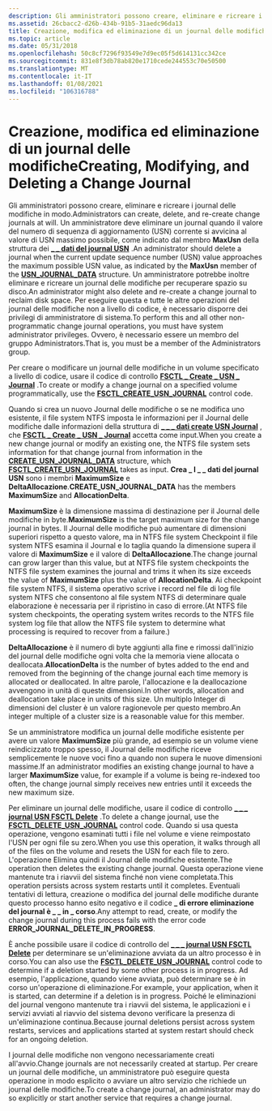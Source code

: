 ```yaml
---
description: Gli amministratori possono creare, eliminare e ricreare i journal delle modifiche.
ms.assetid: 26cbacc2-d26b-434b-91b5-31aedc96da13
title: Creazione, modifica ed eliminazione di un journal delle modifiche
ms.topic: article
ms.date: 05/31/2018
ms.openlocfilehash: 50c8cf7296f93549e7d9ec05f5d614131cc342ce
ms.sourcegitcommit: 831e8f3db78ab820e1710cede244553c70e50500
ms.translationtype: MT
ms.contentlocale: it-IT
ms.lasthandoff: 01/08/2021
ms.locfileid: "106316788"
---
```

# <a name="creating-modifying-and-deleting-a-change-journal"></a><span data-ttu-id="0fd5d-103">Creazione, modifica ed eliminazione di un journal delle modifiche</span><span class="sxs-lookup"><span data-stu-id="0fd5d-103">Creating, Modifying, and Deleting a Change Journal</span></span>

<span data-ttu-id="0fd5d-104">Gli amministratori possono creare, eliminare e ricreare i journal delle modifiche in modo.</span><span class="sxs-lookup"><span data-stu-id="0fd5d-104">Administrators can create, delete, and re-create change journals at will.</span></span> <span data-ttu-id="0fd5d-105">Un amministratore deve eliminare un journal quando il valore del numero di sequenza di aggiornamento (USN) corrente si avvicina al valore di USN massimo possibile, come indicato dal membro **MaxUsn** della struttura dei [**\_ \_ dati del journal USN**](/windows/desktop/api/WinIoCtl/ns-winioctl-usn_journal_data_v0) .</span><span class="sxs-lookup"><span data-stu-id="0fd5d-105">An administrator should delete a journal when the current update sequence number (USN) value approaches the maximum possible USN value, as indicated by the **MaxUsn** member of the [**USN\_JOURNAL\_DATA**](/windows/desktop/api/WinIoCtl/ns-winioctl-usn_journal_data_v0) structure.</span></span> <span data-ttu-id="0fd5d-106">Un amministratore potrebbe inoltre eliminare e ricreare un journal delle modifiche per recuperare spazio su disco.</span><span class="sxs-lookup"><span data-stu-id="0fd5d-106">An administrator might also delete and re-create a change journal to reclaim disk space.</span></span> <span data-ttu-id="0fd5d-107">Per eseguire questa e tutte le altre operazioni del journal delle modifiche non a livello di codice, è necessario disporre dei privilegi di amministratore di sistema.</span><span class="sxs-lookup"><span data-stu-id="0fd5d-107">To perform this and all other non-programmatic change journal operations, you must have system administrator privileges.</span></span> <span data-ttu-id="0fd5d-108">Ovvero, è necessario essere un membro del gruppo Administrators.</span><span class="sxs-lookup"><span data-stu-id="0fd5d-108">That is, you must be a member of the Administrators group.</span></span>

<span data-ttu-id="0fd5d-109">Per creare o modificare un journal delle modifiche in un volume specificato a livello di codice, usare il codice di controllo [**FSCTL \_ Create \_ USN \_ Journal**](/windows/win32/api/winioctl/ni-winioctl-fsctl_create_usn_journal) .</span><span class="sxs-lookup"><span data-stu-id="0fd5d-109">To create or modify a change journal on a specified volume programmatically, use the [**FSCTL\_CREATE\_USN\_JOURNAL**](/windows/win32/api/winioctl/ni-winioctl-fsctl_create_usn_journal) control code.</span></span>

<span data-ttu-id="0fd5d-110">Quando si crea un nuovo Journal delle modifiche o se ne modifica uno esistente, il file system NTFS imposta le informazioni per il Journal delle modifiche dalle informazioni della struttura di [**\_ \_ \_ dati create USN Journal**](/windows/desktop/api/WinIoCtl/ns-winioctl-create_usn_journal_data) , che [**FSCTL \_ Create \_ USN \_ Journal**](/windows/win32/api/winioctl/ni-winioctl-fsctl_create_usn_journal) accetta come input.</span><span class="sxs-lookup"><span data-stu-id="0fd5d-110">When you create a new change journal or modify an existing one, the NTFS file system sets information for that change journal from information in the [**CREATE\_USN\_JOURNAL\_DATA**](/windows/desktop/api/WinIoCtl/ns-winioctl-create_usn_journal_data) structure, which [**FSCTL\_CREATE\_USN\_JOURNAL**](/windows/win32/api/winioctl/ni-winioctl-fsctl_create_usn_journal) takes as input.</span></span> <span data-ttu-id="0fd5d-111">**Crea \_ I \_ \_ dati del journal USN** sono i membri **MaximumSize** e **DeltaAllocazione**.</span><span class="sxs-lookup"><span data-stu-id="0fd5d-111">**CREATE\_USN\_JOURNAL\_DATA** has the members **MaximumSize** and **AllocationDelta**.</span></span>

<span data-ttu-id="0fd5d-112">**MaximumSize** è la dimensione massima di destinazione per il Journal delle modifiche in byte.</span><span class="sxs-lookup"><span data-stu-id="0fd5d-112">**MaximumSize** is the target maximum size for the change journal in bytes.</span></span> <span data-ttu-id="0fd5d-113">Il Journal delle modifiche può aumentare di dimensioni superiori rispetto a questo valore, ma in NTFS file system Checkpoint il file system NTFS esamina il Journal e lo taglia quando la dimensione supera il valore di **MaximumSize** e il valore di **DeltaAllocazione**.</span><span class="sxs-lookup"><span data-stu-id="0fd5d-113">The change journal can grow larger than this value, but at NTFS file system checkpoints the NTFS file system examines the journal and trims it when its size exceeds the value of **MaximumSize** plus the value of **AllocationDelta**.</span></span> <span data-ttu-id="0fd5d-114">Ai checkpoint file system NTFS, il sistema operativo scrive i record nel file di log file system NTFS che consentono al file system NTFS di determinare quale elaborazione è necessaria per il ripristino in caso di errore.</span><span class="sxs-lookup"><span data-stu-id="0fd5d-114">(At NTFS file system checkpoints, the operating system writes records to the NTFS file system log file that allow the NTFS file system to determine what processing is required to recover from a failure.)</span></span>

<span data-ttu-id="0fd5d-115">**DeltaAllocazione** è il numero di byte aggiunti alla fine e rimossi dall'inizio del journal delle modifiche ogni volta che la memoria viene allocata o deallocata.</span><span class="sxs-lookup"><span data-stu-id="0fd5d-115">**AllocationDelta** is the number of bytes added to the end and removed from the beginning of the change journal each time memory is allocated or deallocated.</span></span> <span data-ttu-id="0fd5d-116">In altre parole, l'allocazione e la deallocazione avvengono in unità di queste dimensioni.</span><span class="sxs-lookup"><span data-stu-id="0fd5d-116">In other words, allocation and deallocation take place in units of this size.</span></span> <span data-ttu-id="0fd5d-117">Un multiplo Integer di dimensioni del cluster è un valore ragionevole per questo membro.</span><span class="sxs-lookup"><span data-stu-id="0fd5d-117">An integer multiple of a cluster size is a reasonable value for this member.</span></span>

<span data-ttu-id="0fd5d-118">Se un amministratore modifica un journal delle modifiche esistente per avere un valore **MaximumSize** più grande, ad esempio se un volume viene reindicizzato troppo spesso, il Journal delle modifiche riceve semplicemente le nuove voci fino a quando non supera le nuove dimensioni massime.</span><span class="sxs-lookup"><span data-stu-id="0fd5d-118">If an administrator modifies an existing change journal to have a larger **MaximumSize** value, for example if a volume is being re-indexed too often, the change journal simply receives new entries until it exceeds the new maximum size.</span></span>

<span data-ttu-id="0fd5d-119">Per eliminare un journal delle modifiche, usare il codice di controllo [**\_ \_ \_ journal USN FSCTL Delete**](/windows/win32/api/winioctl/ni-winioctl-fsctl_delete_usn_journal) .</span><span class="sxs-lookup"><span data-stu-id="0fd5d-119">To delete a change journal, use the [**FSCTL\_DELETE\_USN\_JOURNAL**](/windows/win32/api/winioctl/ni-winioctl-fsctl_delete_usn_journal) control code.</span></span> <span data-ttu-id="0fd5d-120">Quando si usa questa operazione, vengono esaminati tutti i file nel volume e viene reimpostato l'USN per ogni file su zero.</span><span class="sxs-lookup"><span data-stu-id="0fd5d-120">When you use this operation, it walks through all of the files on the volume and resets the USN for each file to zero.</span></span> <span data-ttu-id="0fd5d-121">L'operazione Elimina quindi il Journal delle modifiche esistente.</span><span class="sxs-lookup"><span data-stu-id="0fd5d-121">The operation then deletes the existing change journal.</span></span> <span data-ttu-id="0fd5d-122">Questa operazione viene mantenute tra i riavvii del sistema finché non viene completata.</span><span class="sxs-lookup"><span data-stu-id="0fd5d-122">This operation persists across system restarts until it completes.</span></span> <span data-ttu-id="0fd5d-123">Eventuali tentativi di lettura, creazione o modifica del journal delle modifiche durante questo processo hanno esito negativo e il codice **\_ di errore eliminazione del journal è \_ \_ in \_ corso**.</span><span class="sxs-lookup"><span data-stu-id="0fd5d-123">Any attempt to read, create, or modify the change journal during this process fails with the error code **ERROR\_JOURNAL\_DELETE\_IN\_PROGRESS**.</span></span>

<span data-ttu-id="0fd5d-124">È anche possibile usare il codice di controllo del [**\_ \_ \_ journal USN FSCTL Delete**](/windows/win32/api/winioctl/ni-winioctl-fsctl_delete_usn_journal) per determinare se un'eliminazione avviata da un altro processo è in corso.</span><span class="sxs-lookup"><span data-stu-id="0fd5d-124">You can also use the [**FSCTL\_DELETE\_USN\_JOURNAL**](/windows/win32/api/winioctl/ni-winioctl-fsctl_delete_usn_journal) control code to determine if a deletion started by some other process is in progress.</span></span> <span data-ttu-id="0fd5d-125">Ad esempio, l'applicazione, quando viene avviata, può determinare se è in corso un'operazione di eliminazione.</span><span class="sxs-lookup"><span data-stu-id="0fd5d-125">For example, your application, when it is started, can determine if a deletion is in progress.</span></span> <span data-ttu-id="0fd5d-126">Poiché le eliminazioni del journal vengono mantenute tra i riavvii del sistema, le applicazioni e i servizi avviati al riavvio del sistema devono verificare la presenza di un'eliminazione continua.</span><span class="sxs-lookup"><span data-stu-id="0fd5d-126">Because journal deletions persist across system restarts, services and applications started at system restart should check for an ongoing deletion.</span></span>

<span data-ttu-id="0fd5d-127">I journal delle modifiche non vengono necessariamente creati all'avvio.</span><span class="sxs-lookup"><span data-stu-id="0fd5d-127">Change journals are not necessarily created at startup.</span></span> <span data-ttu-id="0fd5d-128">Per creare un journal delle modifiche, un amministratore può eseguire questa operazione in modo esplicito o avviare un altro servizio che richiede un journal delle modifiche.</span><span class="sxs-lookup"><span data-stu-id="0fd5d-128">To create a change journal, an administrator may do so explicitly or start another service that requires a change journal.</span></span>

 

 
